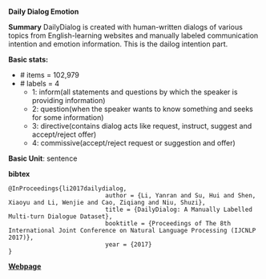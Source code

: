 **Daily Dialog Emotion**

**Summary**
DailyDialog is created with human-written dialogs of various topics from English-learning websites and manually labeled communication intention and emotion information. This is the dailog intention part.


**Basic stats:**

+ \# items = 102,979
+ \# labels = 4
    - 1: inform(all statements and questions by which the speaker is providing information)
    - 2: question(when the speaker wants to know something and seeks for some information)
    - 3: directive(contains dialog acts like request, instruct, suggest and accept/reject offer)
    - 4: commissive(accept/reject request or suggestion and offer)

**Basic Unit**: sentence

**bibtex**
```
@InProceedings{li2017dailydialog,
                           author = {Li, Yanran and Su, Hui and Shen, Xiaoyu and Li, Wenjie and Cao, Ziqiang and Niu, Shuzi},
                           title = {DailyDialog: A Manually Labelled Multi-turn Dialogue Dataset},
                           booktitle = {Proceedings of The 8th International Joint Conference on Natural Language Processing (IJCNLP 2017)},
                           year = {2017}
}
```

[**Webpage**](http://yanran.li/dailydialog)




